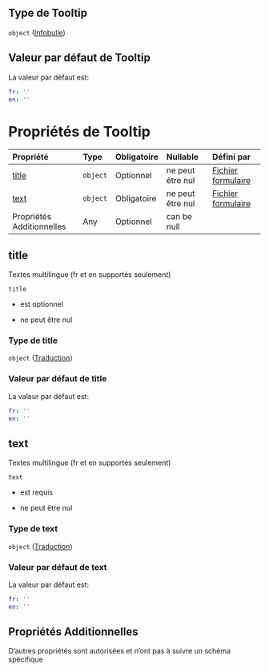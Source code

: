 ## Type de Tooltip

`object` ([Infobulle](frw-definitions-infobulle.md))

## Valeur par défaut de Tooltip

La valeur par défaut est:

```yaml
fr: ''
en: ''

```

# Propriétés de Tooltip

| Propriété                 | Type     | Obligatoire | Nullable         | Défini par                                                                                               |
| :------------------------ | :------- | :---------- | :--------------- | :------------------------------------------------------------------------------------------------------- |
| [title](#title)           | `object` | Optionnel   | ne peut être nul | [Fichier formulaire](frw-definitions-traduction.md "schemas/form#/definitions/Tooltip/properties/title") |
| [text](#text)             | `object` | Obligatoire | ne peut être nul | [Fichier formulaire](frw-definitions-traduction.md "schemas/form#/definitions/Tooltip/properties/text")  |
| Propriétés Additionnelles | Any      | Optionnel   | can be null      |                                                                                                          |

## title

Textes multilingue (fr et en supportés seulement)

`title`

*   est optionnel

*   ne peut être nul

### Type de title

`object` ([Traduction](frw-definitions-traduction.md))

### Valeur par défaut de title

La valeur par défaut est:

```yaml
fr: ''
en: ''

```

## text

Textes multilingue (fr et en supportés seulement)

`text`

*   est requis

*   ne peut être nul

### Type de text

`object` ([Traduction](frw-definitions-traduction.md))

### Valeur par défaut de text

La valeur par défaut est:

```yaml
fr: ''
en: ''

```

## Propriétés Additionnelles

D’autres propriétés sont autorisées et n’ont pas à suivre un schéma spécifique
